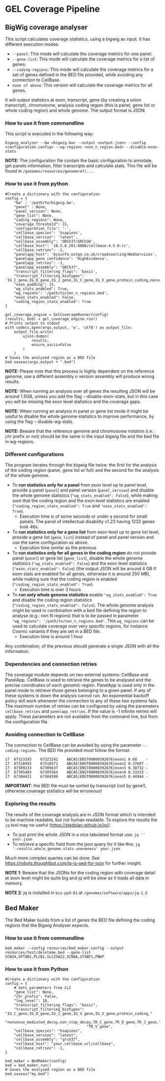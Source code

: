 # GEL Coverage Pipeline

## BigWig coverage analyser

This script calculates coverage statistics, using a bigwig as input. It has different execution modes.
   * `--panel`: This mode will calculate the coverage metrics for one panel.
   * `--gene-list`: This mode will calculate the coverage metrics for a list of genes.
   * `--coding-regions`: This mode will calculate the coverage metrics for a set of genes defined in the BED file provided, while avoiding any connection to CellBase.
   * `none of above`: This version will calculate the coverage metrics for all genes.

It will output statistics at exon, transcript, gene (by creating a union transcript), chromosome, analysis coding region
(this is panel, gene list or whole coding region) and whole genome. The output format is JSON.

### How to use it from commandline

This script is executed in the following way:

```
bigwig_analyser --bw <bigwig.bw> --output <output.json> --config <configuration.config> --wg-regions <non_n_region.bed> --disable-exon-stats
```

**NOTE:** The configuration file contain the basic configuration to annotate, get panels information, filter transcripts and calculate stats.
This file will be found in `/genomes/resources/genomeref/...`.


### How to use it from python


```
#Create a dictionary with the configuration
config = {
    "bw" : '/path/to/bigwig.bw',
    "panel" : None,
    "panel_version": None,
    "gene_list": None,
    "coding_regions": None,
    "coverage_threshold": 15,
    'configuration_file': '-',
    "cellbase_species": 'hsapiens',
    "cellbase_version": 'latest',
    "cellbase_assembly": 'GRCh37/GRCh38',
    "cellbase_host": '10.5.8.201:8080/cellbase-4.5.0-rc',
    "cellbase_retries": -1,
    "panelapp_host": 'bioinfo.extge.co.uk/crowdsourcing/WebServices',
    "panelapp_gene_confidence": 'HighEvidence',
    "panelapp_retries": -1,
    "panelapp_assembly": "GRCh37",
    "transcript_filtering_flags": 'basic',
    "transcript_filtering_biotypes": 'IG_C_gene,IG_D_gene,IG_J_gene,IG_V_gene,IG_V_gene,protein_coding,nonsense_mediated_decay,non_stop_decay,TR_C_gene,TR_D_gene,TR_J_gene,TR_V_gene',
    "exon_padding": 15,
    "wg_stats_enabled": True,
    "wg_regions": '/path/to/non_n_regions.bed',
    "exon_stats_enabled": False,
    "coding_region_stats_enabled": True
}

gel_coverage_engine = GelCoverageRunner(config)
(results, bed) = gel_coverage_engine.run()
# Prints output to stdout
with codecs.open(args.output, 'w', 'utf8') as output_file:
    output_file.write(
        ujson.dumps(
            results,
            ensure_ascii=False
        )
    )
# Saves the analysed region as a BED file
bed.saveas(args.output + ".bed")
```



**NOTE:** Please note that this process is highly dependent on the reference genome, use a different assembly o version assembly will produce wrong results.

**NOTE:** When running an analysis over all genes the resulting JSON will be around 1.5GB, unless you add the flag --disable-exon-stats,
but in this case you will be missing the exon level statistics and the coverage gaps.

**NOTE:** When running an analysis in panel or gene list mode it might be useful to disable the whole genome statistics to improve performance, by using the flag --disable-wg-stats.

**NOTE:** Beware that the reference genome and chromosome notation (i.e.: chr prefix or not) should be the same in the input bigwig file and the bed file in wg-regions.


### Different configurations

The program iterates through the bigwig file twice: the first for the analysis of the coding region (panel, gene list or
full) and the second for the analysis of the whole genome.

* To **run statistics only for a panel** from exon level up to panel level, provide a panel (`panel`) and panel
version (`panel_version`) and disable the whole genome statistics (`"wg_stats_enabled": False`), while making sure that
the coding region and the exon level statistics are enabled (`"coding_region_stats_enabled": True` and `"exon_stats_enabled": True`).
    * Execution time is of some seconds or under a second for small panels. The panel of intellectual disability v1.23 having 1232 genes took 46s.
* To **run statistics only for a gene list** from exon level up to gene list level, provide a gene list (`gene_list`) instead
of panel and panel version and use the same configuration as above.
    * Execution time similar as the previous
* To **run statistics only for all genes in the coding region** do not provide panel (`panel`) or gene list (`gene_list`),
disable the whole genome statistics (`"wg_stats_enabled": False`) and the exon level statistics (`"exon_stats_enabled": False`)
(the output JSON will be around 4 GB if exon stats are enabled for all genes, otherwise it is around 250 MB),
while making sure that the coding region is enabled (`"coding_region_stats_enabled": True`).
    * Execution time is over 3 hours
* To **run only whole genome statistics** enable `"wg_stats_enabled": True` and disable the coding region statistics
(`"coding_region_stats_enabled": False`). The whole genome analysis might be used in combination with a bed file defining
the region to analyse (e.g.: non N regions) that is to be passed in parameter `"wg_regions": '/path/to/non_n_regions.bed'`.
This `wg_regions` can be used to calculate coverage over very specific regions, for instance Cosmic variants if they are set in
a BED file.
    * Execution time is around 1 hour

Any combination, of the previous should generate a single JSON with all the information.


### Dependencies and connection retries

The coverage module depends on two external systems: CellBase and PanelApp. CellBase is used to retrieve the genes to be analysed and the precise coordinates of each genomic region. PanelApp is used only in the panel mode to retrieve those genes belonging to a given panel. If any of these systems is down the analysis cannot run.
An exponential backoff policy will work whenever the connection to any of these two systems fails. The maximum number of retries can be configured by using the parameters `cellbase_retries` and `panelapp_retries`. If the value is -1 infinite retries will apply. These parameters are not available from the command line, but from the configuration file.

### Avoiding connection to CellBase

The connection to CellBase can be avoided by using the parameter `--coding-regions`. The BED file provided must follow the format:
```
17	67323193	67323242	ABCA5|ENST00000392676|exon1	0.68	-
17	67310455	67310571	ABCA5|ENST00000392676|exon2	0.37607	-
17	67309233	67309437	ABCA5|ENST00000392676|exon3	0.30732	-
17	67305403	67305564	ABCA5|ENST00000392676|exon4	0.33333	-
17	67304421	67304509	ABCA5|ENST00000392676|exon5	0.44944	-
```

**IMPORTANT**: the BED file must be sorted by transcript (not by gene!), otherwise coverage statistics will be erroneous!

### Exploring the results

The results of the coverage analysis are in JSON format which is intended to be machine readable, but not human readable. To explore the results the `jq` tool may ne useful (https://stedolan.github.io/jq/).

* To just print the whole JSON in a nice tabulated format use: `jq '' your.json`
* To retrieve a specific field from the json query for it like this: `jq '.results.whole_genome.stats.uneveness' your.json`

Much more complex queries can be done. See https://robots.thoughtbot.com/jq-is-sed-for-json for further insight.

**NOTE 1**: Beware that the JSONs for the coding region with coverage detail at exon level might be quite big and jq will be slow as it loads all data in memory.

**NOTE 2**: jq is installed in `bio-pp9-01` at `/genomes/software/apps/jq-1.5`


## Bed Maker

The Bed Maker builds from a list of genes the BED file defining the coding regions that the Bigwig Analyser expects.

### How to use it from commandline

```
bed_maker --config resources/bed_maker.config --output resources/test/deleteme.bed --gene-list SCN2A,SPTAN1,PLCB1,SLC25A22,SCN8A,STXBP1,PNKP
```

### How to use it from Python

```
#Create a dictionary with the configuration
config = {
    # Sets parameters from CLI
    "gene_list": None,
    "chr_prefix": False,
    "log_level": 10,
    "transcript_filtering_flags": "basic",
    "transcript_filtering_biotypes": "IG_C_gene,IG_D_gene,IG_J_gene,IG_V_gene,IG_V_gene,protein_coding,"
                                     "nonsense_mediated_decay,non_stop_decay,TR_C_gene,TR_D_gene,TR_J_gene,"
                                     "TR_V_gene",
    "cellbase_species": "hsapiens",
    "cellbase_version": "latest",
    "cellbase_assembly": "grch37",
    "cellbase_host": "your.cellbase.url/cellbase",
    "cellbase_retries": -1,
}

bed_maker = BedMaker(config)
bed = bed_maker.run()
# Saves the analysed region as a BED file
bed.saveas("my.bed")
```
